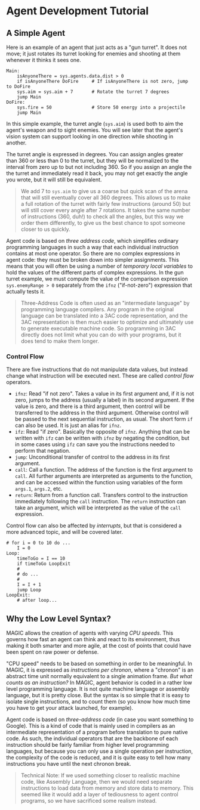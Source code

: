 # Agent Development Tutorial

## A Simple Agent

Here is an example of an agent that just acts as a "gun turret". 
It does not move; it just rotates its turret looking for enemies and shooting at them whenever it thinks it sees one.

```
Main:
	isAnyoneThere = sys.agents.data.dist > 0
	if isAnyoneThere DoFire		# If isAnyoneThere is not zero, jump to DoFire
	sys.aim = sys.aim + 7		# Rotate the turret 7 degrees
	jump Main
DoFire:
	sys.fire = 50				# Store 50 energy into a projectile
	jump Main
```

In this simple example, the turret angle (`sys.aim`) is used both to aim the agent's weapon and to sight enemies. You will see later that the agent's vision system can support looking in one direction while shooting in another. 

The turret angle is expressed in degrees. You can assign angles greater than 360 or less than 0 to the turret, but they will be normalized to the interval from zero up to but not including 360. So if you assign an angle the the turret and immediately read it back, you may not get exactly the angle you wrote, but it will still be equivalent.

> We add 7 to `sys.aim` to give us a coarse but quick scan of the arena
  that will still eventually cover all 360 degrees. This allows us to make a full rotation of the turret with fairly few instructions (around 50) but will still cover every angle after 7 rotations. It takes the same number of instructions (360, duh!) to check all the angles, but this way we order them differently, to give us the best chance to spot someone closer to us quickly.

Agent code is based on *three address code*, which simplifies ordinary programming languages in such a way that each individual instruction contains at most one operator. So there are no complex expressions in agent code: they must be broken down into simpler assignments.
This means that you will often be using a number of *temporary local variables* to hold the values of the different parts of complex expressions.
In the gun turret example, we must compute the value of the comparison expression `sys.enemyRange > 0` separately from the `ifnz` ("if-not-zero") expression that actually tests it.

> Three-Address Code is often used as an "intermediate language" by programming
  language compilers. Any program in the original language can be translated into a 3AC code representation, and the 3AC representation is then much easier to optimize and ultimately use to generate executable machine code. So programming in 3AC directly does not limit what you can do with your programs, but it does tend to make them longer.

### Control Flow

There are five instructions that do not manipulate data values, but instead change what instruction will be executed next. These are called *control flow* operators.

* `ifnz`: Read "if not zero". Takes a value in its first argument and, 
  if it is not zero, jumps to the address (usually a label) in its second argument. If the value is zero, and there is a third argument, then control will be transferred to the address in the third argument. Otherwise control will be passed to the next sequential instruction, as usual.
  The short form `if` can also be used. It is just an alias for `ifnz`.
* `ifz`: Read "if zero". Basically the opposite of `ifnz`. Anything that can 
  be written with `ifz` can be written with `ifnz` by negating the condition,
  but in some cases using `ifz` can save you the instructions needed to perform that negation.
* `jump`: Unconditional transfer of control to the address in its first 
  argument.
* `call`: Call a function. The address of the function is the first argument
  to `call`. All further arguments are interpreted as arguments to the function,
  and can be accessed within the function using variables of the form `args.1`,
  `args.2`, etc.
* `return`: Return from a function call. Transfers control to the instruction
  immediately following the `call` instruction. The `return` instruction can take an argument, which will be interpreted as the value of the `call` expression.

Control flow can also be affected by *interrupts*, but that is considered a more advanced topic, and will be covered later.

```
# for i = 0 to 10 do ...
	I = 0
Loop:
	timeToGo = I == 10
	if timeToGo LoopExit
	#
	# do ...
	#
	I = I + 1
	jump Loop
LoopExit:
	# after loop...
```

## Why the Low Level Syntax?

MAGIC allows the creation of agents with varying *CPU speeds*. 
This governs how fast an agent can think and react to its environment,
thus making it both smarter and more agile, 
at the cost of points that could have been spent on raw power or defense.

"CPU speed" needs to be based on something in order to be meaningful. 
In MAGIC, it is expressed as *instructions per chronon*, where a "chronon" is an abstract time unit normally equivalent to a single animation frame.
*But what counts as an instruction?*
In MAGIC, agent behavior is coded in a rather low level programming language. 
It is not quite machine language or assembly language, but it is pretty close.
But the syntax is so simple that it is easy to isolate single instructions, 
and to count them (so you know how much time you have to get your attack launched, for example).

Agent code is based on *three-address code* (in case you want something to Google). 
This is a kind of code that is mainly used in compilers as an intermediate representation of a program before translation to pure native code.
As such, the individual operators that are the backbone of each instruction should be fairly familiar from higher level programming languages, 
but because you can only use a single operation per instruction, 
the complexity of the code is reduced, and it is quite easy to tell how many instructions you have until the next chronon break.

> Technical Note: If we used something closer to realistic machine code,
  like Assembly Language, then we would need separate instructions to load data from memory and store data to memory. This seemed like it would add a layer of tediousness to agent control programs, so we have sacrificed some realism instead.

